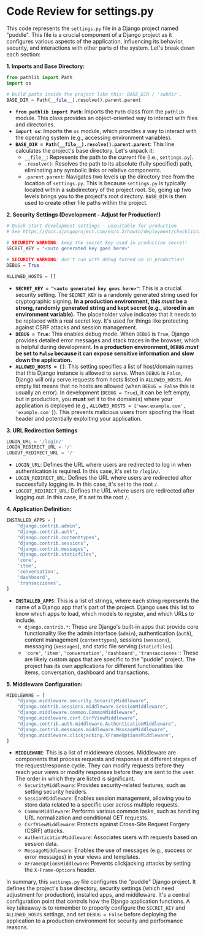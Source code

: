 # Code Review for settings.py

This code represents the `settings.py` file in a Django project named "puddle". This file is a crucial component of a Django project as it configures various aspects of the application, influencing its behavior, security, and interactions with other parts of the system. Let's break down each section:

**1. Imports and Base Directory:**

```python
from pathlib import Path
import os

# Build paths inside the project like this: BASE_DIR / 'subdir'.
BASE_DIR = Path(__file__).resolve().parent.parent
```

*   **`from pathlib import Path`**: Imports the `Path` class from the `pathlib` module. This class provides an object-oriented way to interact with files and directories.
*   **`import os`**: Imports the `os` module, which provides a way to interact with the operating system (e.g., accessing environment variables).
*   **`BASE_DIR = Path(__file__).resolve().parent.parent`**:  This line calculates the project's base directory. Let's unpack it:
    *   `__file__`: Represents the path to the current file (i.e., `settings.py`).
    *   `.resolve()`:  Resolves the path to its absolute (fully specified) path, eliminating any symbolic links or relative components.
    *   `.parent.parent`: Navigates two levels up the directory tree from the location of `settings.py`.  This is because `settings.py` is typically located within a subdirectory of the project root. So, going up two levels brings you to the project's root directory.  `BASE_DIR` is then used to create other file paths within the project.

**2. Security Settings (Development - Adjust for Production!)**

```python
# Quick-start development settings - unsuitable for production
# See https://docs.djangoproject.com/en/4.2/howto/deployment/checklist/

# SECURITY WARNING: keep the secret key used in production secret!
SECRET_KEY = "<auto generated key goes here>"

# SECURITY WARNING: don't run with debug turned on in production!
DEBUG = True

ALLOWED_HOSTS = []
```

*   **`SECRET_KEY = "<auto generated key goes here>"`**: This is a crucial security setting.  The `SECRET_KEY` is a randomly generated string used for cryptographic signing.  **In a production environment, this *must* be a strong, randomly generated string and kept secret (e.g., stored in an environment variable).**  The placeholder value indicates that it needs to be replaced with a real secret key.  It's used for things like protecting against CSRF attacks and session management.
*   **`DEBUG = True`**:  This enables debug mode.  When `DEBUG` is `True`, Django provides detailed error messages and stack traces in the browser, which is helpful during development.  **In a production environment, `DEBUG` *must* be set to `False` because it can expose sensitive information and slow down the application.**
*   **`ALLOWED_HOSTS = []`**: This setting specifies a list of host/domain names that this Django instance is allowed to serve.  When `DEBUG` is `False`, Django will only serve requests from hosts listed in `ALLOWED_HOSTS`.  An empty list means that no hosts are allowed (when `DEBUG = False` this is usually an error).  In development (`DEBUG = True`), it can be left empty, but in production, you **must** set it to the domain(s) where your application is deployed (e.g., `ALLOWED_HOSTS = ['www.example.com', 'example.com']`). This prevents malicious users from spoofing the Host header and potentially exploiting your application.

**3. URL Redirection Settings**

```python
LOGIN_URL = '/login/'
LOGIN_REDIRECT_URL = '/'
LOGOUT_REDIRECT_URL = '/'
```

* `LOGIN_URL`: Defines the URL where users are redirected to log in when authentication is required. In this case, it's set to `/login/`.
* `LOGIN_REDIRECT_URL`: Defines the URL where users are redirected after successfully logging in. In this case, it's set to the root `/`.
* `LOGOUT_REDIRECT_URL`: Defines the URL where users are redirected after logging out. In this case, it's set to the root `/`.

**4. Application Definition:**

```python
INSTALLED_APPS = [
    "django.contrib.admin",
    "django.contrib.auth",
    "django.contrib.contenttypes",
    "django.contrib.sessions",
    "django.contrib.messages",
    "django.contrib.staticfiles",
    'core',
    'item',
    'conversation',
    'dashboard',
    'transacciones',
]
```

*   **`INSTALLED_APPS`**: This is a list of strings, where each string represents the name of a Django app that's part of the project.  Django uses this list to know which apps to load, which models to register, and which URLs to include.
    *   `django.contrib.*`:  These are Django's built-in apps that provide core functionality like the admin interface (`admin`), authentication (`auth`), content management (`contenttypes`), sessions (`sessions`), messaging (`messages`), and static file serving (`staticfiles`).
    *   `'core'`, `'item'`, `'conversation'`, `'dashboard'`, `'transacciones'`:  These are likely custom apps that are specific to the "puddle" project. The project has its own applications for different functionalities like items, conversation, dashboard and transactions.

**5. Middleware Configuration:**

```python
MIDDLEWARE = [
    "django.middleware.security.SecurityMiddleware",
    "django.contrib.sessions.middleware.SessionMiddleware",
    "django.middleware.common.CommonMiddleware",
    "django.middleware.csrf.CsrfViewMiddleware",
    "django.contrib.auth.middleware.AuthenticationMiddleware",
    "django.contrib.messages.middleware.MessageMiddleware",
    "django.middleware.clickjacking.XFrameOptionsMiddleware",
]
```

*   **`MIDDLEWARE`**: This is a list of middleware classes. Middleware are components that process requests and responses at different stages of the request/response cycle.  They can modify requests before they reach your views or modify responses before they are sent to the user. The order in which they are listed is significant.
    *   `SecurityMiddleware`: Provides security-related features, such as setting security headers.
    *   `SessionMiddleware`: Enables session management, allowing you to store data related to a specific user across multiple requests.
    *   `CommonMiddleware`: Performs various common tasks, such as handling URL normalization and conditional GET requests.
    *   `CsrfViewMiddleware`: Protects against Cross-Site Request Forgery (CSRF) attacks.
    *   `AuthenticationMiddleware`: Associates users with requests based on session data.
    *   `MessageMiddleware`: Enables the use of messages (e.g., success or error messages) in your views and templates.
    *   `XFrameOptionsMiddleware`: Prevents clickjacking attacks by setting the `X-Frame-Options` header.

In summary, this `settings.py` file configures the "puddle" Django project. It defines the project's base directory, security settings (which need adjustment for production), installed apps, and middleware.  It's a central configuration point that controls how the Django application functions.  A key takeaway is to remember to properly configure the `SECRET_KEY` and `ALLOWED_HOSTS` settings, and set `DEBUG = False` before deploying the application to a production environment for security and performance reasons.
